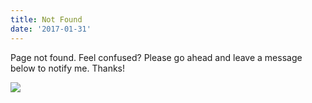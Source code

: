 ```yaml
---
title: Not Found
date: '2017-01-31'
---
```


Page not found. Feel confused? Please go ahead and leave a message below to notify me. Thanks!

![](https://slides.yihui.name/gif/elevator.gif)
